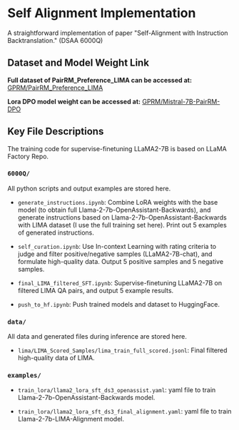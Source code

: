 # Self Alignment Implementation

A straightforward implementation of paper "Self-Alignment with Instruction Backtranslation." (DSAA 6000Q)

## Dataset and Model Weight Link

**Full dataset of PairRM_Preference_LIMA can be accessed at:** [GPRM/PairRM_Preference_LIMA](https://huggingface.co/datasets/GPRM/PairRM_Preference_LIMA)

**Lora DPO model weight can be accessed at:** [GPRM/Mistral-7B-PairRM-DPO](https://huggingface.co/GPRM/Mistral-7B-PairRM-DPO)

## Key File Descriptions

The training code for supervise-finetuning LLaMA2-7B is based on LLaMA Factory Repo.

### `6000Q/`

All python scripts and output examples are stored here.

- `generate_instructions.ipynb`: Combine LoRA weights with the base model (to obtain full Llama-2-7b-OpenAssistant-Backwards), and generate instructions based on Llama-2-7b-OpenAssistant-Backwards with LIMA dataset (I use the full training set here). Print out 5 examples of generated instructions.

- `self_curation.ipynb`: Use In-context Learning with rating criteria to judge and filter positive/negative samples (LLaMA2-7B-chat), and formulate high-quality data. Output 5 positive samples and 5 negative samples.

- `final_LIMA_filtered_SFT.ipynb`: Supervise-finetuning LLaMA2-7B on filtered LIMA QA pairs, and output 5 example results.

- `push_to_hf.ipynb`: Push trained models and dataset to HuggingFace.

### `data/`

All data and generated files during inference are stored here.

- `lima/LIMA_Scored_Samples/lima_train_full_scored.jsonl`: Final filtered high-quality data of LIMA.

### `examples/`

- `train_lora/llama2_lora_sft_ds3_openassist.yaml`: yaml file to train Llama-2-7b-OpenAssistant-Backwards model.

- `train_lora/llama2_lora_sft_ds3_final_alignment.yaml`: yaml file to train Llama-2-7b-LIMA-Alignment model.
